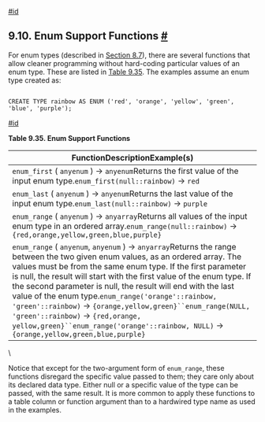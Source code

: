 [#id](#FUNCTIONS-ENUM)

## 9.10. Enum Support Functions [#](#FUNCTIONS-ENUM)

For enum types (described in [Section 8.7](datatype-enum)), there are several functions that allow cleaner programming without hard-coding particular values of an enum type. These are listed in [Table 9.35](functions-enum#FUNCTIONS-ENUM-TABLE). The examples assume an enum type created as:

```

CREATE TYPE rainbow AS ENUM ('red', 'orange', 'yellow', 'green', 'blue', 'purple');
```

[#id](#FUNCTIONS-ENUM-TABLE)

**Table 9.35. Enum Support Functions**

| FunctionDescriptionExample(s)                                                                                                                                                                                                                                                                                                                                                                                                                                                                                                                                                             |
| ----------------------------------------------------------------------------------------------------------------------------------------------------------------------------------------------------------------------------------------------------------------------------------------------------------------------------------------------------------------------------------------------------------------------------------------------------------------------------------------------------------------------------------------------------------------------------------------- |
| `enum_first` ( `anyenum` ) → `anyenum`Returns the first value of the input enum type.`enum_first(null::rainbow)` → `red`                                                                                                                                                                                                                                                                                                                                                                                                                                                              |
| `enum_last` ( `anyenum` ) → `anyenum`Returns the last value of the input enum type.`enum_last(null::rainbow)` → `purple`                                                                                                                                                                                                                                                                                                                                                                                                                                                              |
| `enum_range` ( `anyenum` ) → `anyarray`Returns all values of the input enum type in an ordered array.`enum_range(null::rainbow)` → `{red,orange,yellow,​green,blue,purple}`                                                                                                                                                                                                                                                                                                                                                                                                           |
| `enum_range` ( `anyenum`, `anyenum` ) → `anyarray`Returns the range between the two given enum values, as an ordered array. The values must be from the same enum type. If the first parameter is null, the result will start with the first value of the enum type. If the second parameter is null, the result will end with the last value of the enum type.`enum_range('orange'::rainbow, 'green'::rainbow)` → `{orange,yellow,green}``enum_range(NULL, 'green'::rainbow)` → `{red,orange,​yellow,green}``enum_range('orange'::rainbow, NULL)` → `{orange,yellow,green,​blue,purple}` |

\


Notice that except for the two-argument form of `enum_range`, these functions disregard the specific value passed to them; they care only about its declared data type. Either null or a specific value of the type can be passed, with the same result. It is more common to apply these functions to a table column or function argument than to a hardwired type name as used in the examples.